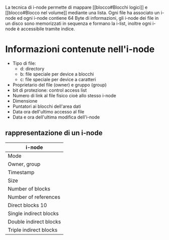 La tecnica di i-node permette di mappare [[blocco#Blocchi logici]] e [[blocco#Blocco nel volume]] mediante una lista.
Ogni file ha associato un i-node ed ogni i-node contiene 64 Byte di informazioni, gli i-node dei file in un disco sono memorizzati in sequenza e formano la i-list, inoltre ogni i-node è accessibile tramite indice.



# Informazioni contenute nell'i-node

- Tipo di file:
	- d: directory
	- b: file speciale per device a blocchi
	- c: file speciale per device a caratteri
-  Proprietario del file (owner) e gruppo (group)
- bit di protezione: control access list
- Numero di link al file fisico cioè allo stesso i-node
- Dimensione
- Puntatori ai blocchi dell'area dati
- Data ora dell'ultimo accesso al file
- Data e ora dell'ultima modifica dell'i-node

## rappresentazione di un i-node


| i-node                 |
| ---------------------- |
| Mode                   |
| Owner, group           |
| Timestamp              |
| Size                   |
| Number of blocks       |
| Number of references   |
| Direct blocks 10       |
| Single indirect blocks |
| Double indirect blocks |
| Triple indirect blocks |


